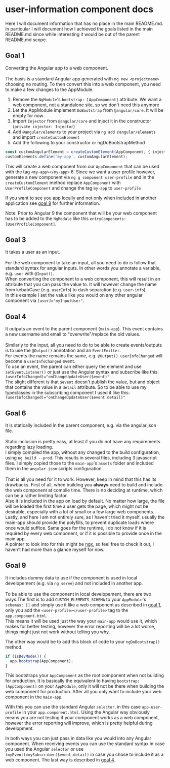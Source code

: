 # user-information component docs
Here I will document information that has no place in the main README.md.
<br>
In particular I will document how I achieved the goals listed in the main README.md since
while interesting it would be out of the parent README.md scope.

## Goal 1
Converting the Angular app to a web component.
<br>
<br>
The basis is a standard Angular app generated with `ng new <projectname>` choosing no routing.
To then convert this into a web component, you need to make a few changes to the AppModule.
1. Remove the `NgModule`'s `bootstrap: [AppComponent]` attribute. We want a web component, not a standalone site, so we don't need this anymore
2. Let the AppModule implement `DoBootstrap` from `@angular/core`. It will be empty for now
3. Import `Injector` from `@angular/core` and inject it in the constructor (`private injector: Injector`)
4. Add `@angular/elements` to your project via `ng add @angular/elements` and import `createCustomElement`
5. Add the following to your constructor or ngDoBootstrapMethod
```typescript
const customAngularElement = createCustomElement(AppComponent, { injector: this.injector });
customElements.define('my-app', customAngularElement);
```
This will create a web component from our `AppComponent` that can be used with the tag `<my-app></my-app>`
6. Since we want a user profile however, generate a new component via `ng g component user-profile` and in the `createCustomElement` method replace `AppComponent` with `UserProfileComponent` and change the tag `my-app` to `user-profile`

If you want to see you app locally and not only when included in another application see [goal 9](#goal-9) for further information.

Note: Prior to Angular 9 the component that will be your web component has to be added to the `NgModule` like this `entryComponents: [UserProfileComponent]`.

## Goal 3
It takes a user as an input.
<br>
<br>
For the web component to take an input, all you need to do is follow that standard syntax for angular inputs. In other words you annotate a variable, e.g. `user` with `@Input()`.
<br>
When converting the component to a web component, this will result in an attribute that you can pass the value to. It will however change the name from kebabCase (e.g. `userInfo`) to dash separation (e.g. `user-info`).
<br>
In this example I set the value like you would on any other angular component via `[user]="myInputUser"`.

## Goal 4
It outputs an event to the parent component (`main-app`). This event contains a new username and email to "overwrite"/replace the old values.
<br>
<br>
Similarly to the input, all you need to do to be able to create events/outputs is to use the
`@Output()` annotation and an `EventEmitter`.
<br>
For events the name remains the same, e.g. `@Output() userInfoChanged` will become a `userInfoChanged` event.
<br>
To use an event, the parent can either query the element and use `setEventListener()` or just
use the Angular syntax and subscribe like this: `(userInfoChanged)="onChangeUpdateUser($event)"`
<br>
The slight different is that `$event` doesn't publish the value, but and object that contains the value in a `detail` attribute. So to be able to use my typeclasses in the subscribing component I used it like this: `(userInfoChanged)="onChangeUpdateUser($event.detail)"`

## Goal 6
It is statically included in the parent component, e.g. via the angular.json file.
<br>
<br>
Static inclusion is pretty easy, at least if you do not have any requirements regarding lazy loading.
<br>
I simply compiled the app, without any changed to the build configuration, using `ng build --prod`. This results in several files, including 3 javascript files. I simply copied those to the `main-app`'s `assets` folder and included them in the `angular.json` scripts configuration.
<br>
<br>
That is all you need for it to work. However, keep in mind that this has its drawbacks. First of all, when building you **always** need to build and include the web component at compile time. There is no deciding at runtime, which can be a rather limiting factor.
<br>
Also it is included in the app on load by default. No matter how large, the file will be loaded the first time a user gets the page, which might not be desirable, especially with a lot of small or a few large web components.
<br>
Lastly, and here I am not entirely sure, as I haven't tried it myself, usually the main-app should provide the polyfills, to prevent duplicate loads where once would suffice. Same goes for the runtime, I do not know if it is required by every web component, or if it is possible to provide once in the main app.
<br>
A pointer to look into for this might be [ngx](https://www.npmjs.com/package/ngx-build-plus), so feel free to check it out, I haven't had more than a glance myself for now.

## Goal 9
It includes dummy data to use if the component is used in local developement (e.g. via `ng serve`) and not included in another app.
<br>
<br>
To be able to use the component in local developement, there are two ways.The first is to add `CUSTOM_ELEMENTS_SCHEMA` to your `AppModule`'s `schemas: []` and simply use it like a web component as described in [goal 1](#goal-1), only you add the `<user-profile></user-profile>` tag to the `app.component.html`.
<br>
This means it will be used just the way your `main-app` would use it, which makes for better testing, however the error reporting will be a lot worse, things might just not work without telling you why.

The other way would be to add this block of code to your `ngDoBootstrap()` method.
```typescript
if (isDevMode()) {
  app.bootstrap(AppComponent);
}
```
This bootstraps your `AppComponent` as the root component when not building for production. It is basically the equivalent to having `bootstrap: [AppComponent]` on your `AppModule`, only it will not be there when building the web component for production. After all you only want to include your web component in the `main-app`.

With this you can use the standard Angular `selector`, in this case `app-user-profile` in your `app.component.html`. Using the Angular way obviously means you are not testing if your component works as a web component, however the error reporting will improve, which is pretty helpful during development.

In both ways you can just pass in data like you would into any Angular component. When receiving events you can use the standard syntax in case you used the Angular `selector` or use `(myEvent)=mySubscriber($event.detail)` in case you chose to include it as a web component. The last way is described in [goal 4](#goal-4).
